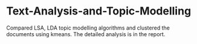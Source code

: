 # Text-Analysis-and-Topic-Modelling
Compared LSA, LDA topic modelling algorithms and clustered the documents using kmeans.
The detailed analysis is in the report.
